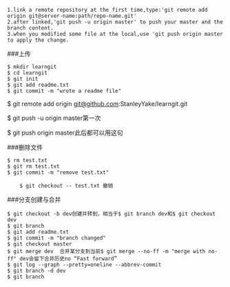 	1.link a remote repository at the first time,type:'git remote add origin git@server-name:path/repo-name.git'
	2.after linked,'git push -u origin master' to push your master and the branch content.
	3.when you modified some file at the local,use 'git push origin master to apply the change.
	
###上传
```
$ mkdir learngit
$ cd learngit
$ git init
$ git add readme.txt
$ git commit -m "wrote a readme file"
```

$ git remote add origin git@github.com:StanleyYake/learngit.git

$ git push -u origin master第一次

$ git push origin master此后都可以用这句


###删除文件
```
$ rm test.txt
$ git rm test.txt
$ git commit -m "remove test.txt" 

    $ git checkout -- test.txt 撤销
```
###分支创建与合并
```
$ git checkout -b dev创建并转到，相当于$ git branch dev和$ git checkout dev
$ git branch
$ git add readme.txt 
$ git commit -m "branch changed"
$ git checkout master
$ git merge dev  合并某分支到当前$ git merge --no-ff -m "merge with no-ff" dev会留下合并历史no “Fast forward”
$ git log --graph --pretty=oneline --abbrev-commit
$ git branch -d dev
$ git branch
```
